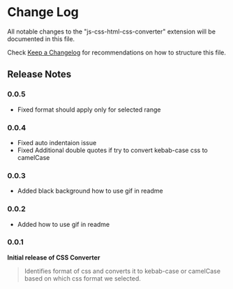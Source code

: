 # Change Log

All notable changes to the "js-css-html-css-converter" extension will be documented in this file.

Check [Keep a Changelog](http://keepachangelog.com/) for recommendations on how to structure this file.


## Release Notes

### 0.0.5
* Fixed format should apply only for selected range

### 0.0.4
* Fixed auto indentaion issue
* Fixed Additional double quotes if try to convert kebab-case css to camelCase

### 0.0.3
* Added black background how to use gif in readme

### 0.0.2
* Added how to use gif in readme

### 0.0.1
**Initial release of CSS Converter** 
> Identifies format of css and converts it to kebab-case or camelCase based on which css format we selected.